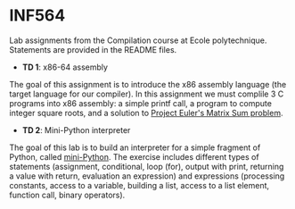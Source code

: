 # INF564

Lab assignments from the Compilation course at Ecole polytechnique. Statements are provided in the README files.

- **TD 1**: x86-64 assembly

The goal of this assignment is to introduce the x86 assembly language (the target language for our compiler). In this assignment we must complile 3 C programs into x86 assembly: a simple printf call, a program to compute integer square roots, and a solution to [Project Euler's Matrix Sum problem](https://projecteuler.net/problem=345).

- **TD 2**: Mini-Python interpreter

The goal of this lab is to build an interpreter for a simple fragment of Python, called [mini-Python](https://www.enseignement.polytechnique.fr/informatique/INF564/projet/mini-python-v1.pdf). The exercise includes different types of statements (assignment, conditional, loop (for), output with print, returning a value with return, evaluation an expression) and expressions (processing constants, access to a variable, building a list, access to a list element, function call, binary operators).
